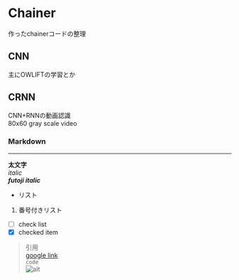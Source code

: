 # Chainer
作ったchainerコードの整理

## CNN
主にOWLIFTの学習とか

## CRNN
CNN+RNNの動画認識  
80x60 gray scale video

### Markdown
***
**太文字**  
*italic*  
***futoji italic***  
- リスト  
1. 番号付きリスト  
- [ ] check list
- [x] checked item
> 引用  
[google link](https://google.com)  
`code`  
![alt](https://www.preferred-networks.jp/wp-content/uploads/2017/02/chainer_red_h.png)
